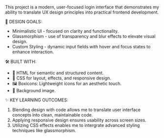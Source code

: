 This project is a modern, user-focused login interface that demonstrates my ability to translate UX design principles into practical frontend development.

🎨 DESIGN GOALS: 
- Minimalistic UI - focused on clarity and functionality.
- Glassmorphism - use of transparency and blur effects to elevate visual design.
- Custom Styling - dynamic input fields with hover and focus states to enhance interaction.
  

🛠️ BUILT WITH:
- 📄 HTML for semantic and structured content.  
- 📄 CSS for layout, effects, and responsive design.
- 🖼️ Boxicons: Lightweight icons for an aesthetic touch.
- 📄 Background image.



✨ KEY LEARNING OUTCOMES:
1. Blending design with code allows me to translate user interface concepts into clean, maintainable code.
2. Applying responsive design ensures usability across screen sizes.
3. Utilizing CSS effects enables me to intergrate advanced styling techniques like glassmorphism.
